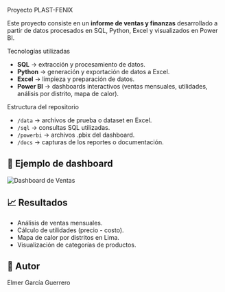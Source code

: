 Proyecto PLAST-FENIX

Este proyecto consiste en un **informe de ventas y finanzas** desarrollado a partir de datos procesados en SQL, Python, Excel y visualizados en Power BI.

Tecnologías utilizadas
- **SQL** → extracción y procesamiento de datos.  
- **Python** → generación y exportación de datos a Excel.  
- **Excel** → limpieza y preparación de datos.  
- **Power BI** → dashboards interactivos (ventas mensuales, utilidades, análisis por distrito, mapa de calor).  

Estructura del repositorio
- `/data` → archivos de prueba o dataset en Excel.  
- `/sql` → consultas SQL utilizadas.  
- `/powerbi` → archivos .pbix del dashboard.  
- `/docs` → capturas de los reportes o documentación.  

## 📸 Ejemplo de dashboard
![Dashboard de Ventas](docs/dashboard.png)

## 📈 Resultados
- Análisis de ventas mensuales.  
- Cálculo de utilidades (precio - costo).  
- Mapa de calor por distritos en Lima.  
- Visualización de categorías de productos.  

## 🙌 Autor
Elmer García Guerrero 
